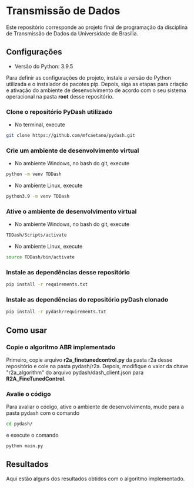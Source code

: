 # Transmissão de Dados

Este repositório corresponde ao projeto final de programação da disciplina de Transmissão de Dados da Universidade de Brasília.

## Configurações

- Versão do Python: 3.9.5

Para definir as configurações do projeto, instale a versão do Python utilizada e o instalador de pacotes pip. Depois, siga as etapas para criação e ativação do ambiente de desenvolvimento de acordo com o seu sistema operacional na pasta **root** desse repositório.

### Clone o repositório PyDash utilizado

- No terminal, execute
```bash
git clone https://github.com/mfcaetano/pydash.git
```

### Crie um ambiente de desenvolvimento virtual

- No ambiente Windows, no bash do git, execute
```bash
python -m venv TDDash
```

- No ambiente Linux, execute
```bash
python3.9 -m venv TDDash
```

### Ative o ambiente de desenvolvimento virtual

- No ambiente Windows, no bash do git, execute
```bash
TDDash/Scripts/activate
```

- No ambiente Linux, execute
```bash
source TDDash/bin/activate
```

### Instale as dependências desse repositório

```bash
pip install -r requirements.txt
```

### Instale as dependências do repositório pyDash clonado

```bash
pip install -r pydash/requirements.txt
```

## Como usar

### Copie o algoritmo ABR implementado

Primeiro, copie arquivo **r2a_finetunedcontrol.py** da pasta r2a desse repositório e cole na pasta pydash/r2a. Depois, modifique o valor da chave "r2a_algorithm" do arquivo pydash/dash_client.json para **R2A_FineTunedControl**.

### Avalie o código

Para avaliar o código, ative o ambiente de desenvolvimento, mude para a pasta pydash com o comando

``` bash
cd pydash/
```

e execute o comando

``` bash
python main.py
```

## Resultados

Aqui estão alguns dos resultados obtidos com o algoritmo implementado.
